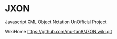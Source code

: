# JXON
Javascript XML Object Notation UnOfficial Project

WikiHome https://github.com/mu-tan8/JXON.wiki.git
